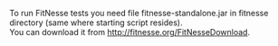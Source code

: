 To run FitNesse tests you need file fitnesse-standalone.jar in fitnesse directory (same where starting script resides).  
You can download it from http://fitnesse.org/FitNesseDownload.